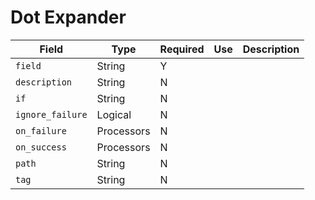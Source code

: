# Dot Expander

|Field|Type|Required|Use|Description|
|---|---|---|---|---|
|`field`|String|Y|||
|`description`|String|N|||
|`if`|String|N|||
|`ignore_failure`|Logical|N|||
|`on_failure`|Processors|N|||
|`on_success`|Processors|N|||
|`path`|String|N|||
|`tag`|String|N|||

